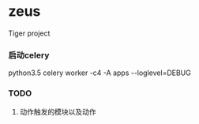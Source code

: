 # zeus
Tiger project


### 启动celery
python3.5
celery worker -c4 -A apps --loglevel=DEBUG


### TODO
1. 动作触发的模块以及动作